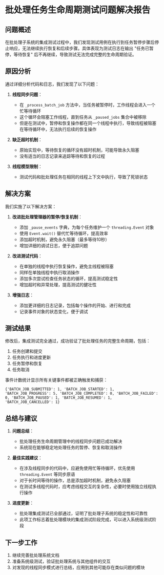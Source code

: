 # 批处理任务生命周期测试问题解决报告

## 问题概述

在批处理子系统的集成测试过程中，我们发现测试用例在执行到任务暂停步骤后停止响应，无法继续执行恢复和后续步骤。具体表现为测试日志在输出 "任务已暂停，等待恢复" 后不再继续，导致测试无法完成完整的生命周期验证。

## 原因分析

通过详细分析代码和日志，我们发现了以下问题：

1. **线程同步问题**：
   - 在 `_process_batch_job` 方法中，当任务被暂停时，工作线程会进入一个忙等待循环
   - 这个循环会阻塞工作线程，直到任务从 `_paused_jobs` 集合中被移除
   - 但是在测试中，暂停和恢复操作都在同一个线程中执行，导致线程被阻塞在等待循环中，无法执行后续的恢复操作

2. **缺乏超时机制**：
   - 原始实现中，等待恢复的循环没有超时机制，可能导致永久阻塞
   - 没有适当的日志记录来追踪等待和恢复的过程

3. **线程模型限制**：
   - 测试代码和批处理任务在相同的线程上下文中执行，导致了死锁状态

## 解决方案

我们实施了以下解决方案：

1. **改进批处理管理器的暂停/恢复机制**：
   - 添加 `_pause_events` 字典，为每个任务维护一个 `threading.Event` 对象
   - 使用 `Event.wait()` 替代忙等待循环，提高效率
   - 添加超时机制，避免永久阻塞（最多等待10秒）
   - 增加详细的调试日志，便于追踪问题

2. **改进测试代码**：
   - 在单独的线程中执行恢复操作，避免主线程被阻塞
   - 同样在单独线程中执行取消操作
   - 添加多次尝试检查任务状态的循环，提高测试稳定性
   - 增加超时和异常处理，提高测试的健壮性

3. **增强日志**：
   - 添加更详细的日志记录，包括每个操作的开始、进行和完成
   - 记录事件对象的状态变化，便于调试

## 测试结果

修改后，集成测试完全通过，成功验证了批处理任务的完整生命周期，包括：

1. 任务创建和提交
2. 任务执行和进度更新
3. 任务暂停和恢复
4. 任务取消

事件计数统计显示所有关键事件都被正确触发和捕获：
```
{'BATCH_JOB_SUBMITTED': 1, 'BATCH_JOB_STARTED': 1, 'BATCH_JOB_PROGRESS': 5, 'BATCH_JOB_COMPLETED': 0, 'BATCH_JOB_FAILED': 0, 'BATCH_JOB_PAUSED': 1, 'BATCH_JOB_RESUMED': 1, 'BATCH_JOB_CANCELLED': 1}
```

## 总结与建议

1. **问题总结**：
   - 批处理任务生命周期管理中的线程同步问题已成功解决
   - 系统现在能够稳定地处理任务的暂停、恢复和取消操作

2. **最佳实践建议**：
   - 在涉及线程同步的代码中，应避免使用忙等待循环，优先使用 `threading.Event` 等同步原语
   - 对于长时间等待的操作，总是添加超时机制，避免永久阻塞
   - 在测试多线程代码时，应考虑线程交互的复杂性，必要时使用独立线程执行操作

3. **进度更新**：
   - 批处理集成测试已全部通过，证明了批处理子系统的稳定性和可靠性
   - 此项工作标志着批处理模块的集成测试阶段完成，可以进入系统级测试阶段

## 下一步工作

1. 继续完善批处理系统文档
2. 准备系统级测试，验证批处理系统与其他组件的交互
3. 对发现的线程同步模式进行总结，应用到其他可能存在类似问题的模块 